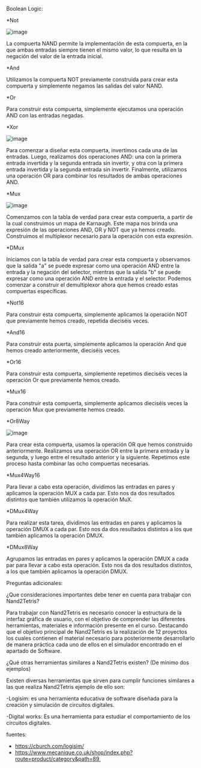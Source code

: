 Boolean Logic:

*Not

![image](https://github.com/user-attachments/assets/dc2279d8-0569-4b2d-9661-fe5e9d12ee80)

La compuerta NAND permite la implementación de esta compuerta, en la que ambas entradas siempre tienen el mismo valor, lo que resulta en la negación del valor de la entrada inicial.

*And

Utilizamos la compuerta NOT previamente construida para crear esta compuerta y simplemente negamos las salidas del valor NAND.

*Or

Para construir esta compuerta, simplemente ejecutamos una operación AND con las entradas negadas.

*Xor

![image](https://github.com/user-attachments/assets/92f518c3-5baf-4fe3-92b8-3675995a6277)

Para comenzar a diseñar esta compuerta, invertimos cada una de las entradas. Luego, realizamos dos operaciones AND: una con la primera entrada invertida y la segunda entrada sin invertir, y otra con la primera entrada invertida y la segunda entrada sin invertir. Finalmente, utilizamos una operación OR para combinar los resultados de ambas operaciones AND.

*Mux

![image](https://github.com/user-attachments/assets/1c8ef40e-c7f7-4d88-87ce-3929ba27a49c)

Comenzamos con la tabla de verdad para crear esta compuerta, a partir de la cual construimos un mapa de Karnaugh. Este mapa nos brinda una expresión de las operaciones AND, OR y NOT que ya hemos creado. Construimos el multiplexor necesario para la operación con esta expresión.

*DMux

Iniciamos con la tabla de verdad para crear esta compuerta y observamos que la salida "a" se puede expresar como una operación AND entre la entrada y la negación del selector, mientras que la salida "b" se puede expresar como una operación AND entre la entrada y el selector. Podemos comenzar a construir el demultiplexor ahora que hemos creado estas compuertas específicas.

*Not16

Para construir esta compuerta, simplemente aplicamos la operación NOT que previamente hemos creado, repetida dieciséis veces.

*And16

Para construir esta puerta, simplemente aplicamos la operación And que hemos creado anteriormente, dieciséis veces.

*Or16

Para construir esta compuerta, simplemente repetimos dieciséis veces la operación Or que previamente hemos creado.

*Mux16

Para construir esta compuerta, simplemente aplicamos dieciséis veces la operación Mux que previamente hemos creado.

*Or8Way

![image](https://github.com/user-attachments/assets/071e5ca7-9057-4011-bdf4-929a70e6e081)

Para crear esta compuerta, usamos la operación OR que hemos construido anteriormente. Realizamos una operación OR entre la primera entrada y la segunda, y luego entre el resultado anterior y la siguiente. Repetimos este proceso hasta combinar las ocho compuertas necesarias.

*Mux4Way16

Para llevar a cabo esta operación, dividimos las entradas en pares y aplicamos la operación MUX a cada par. Esto nos da dos resultados distintos que también utilizamos la operación MuX.

*DMux4Way

Para realizar esta tarea, dividimos las entradas en pares y aplicamos la operación DMUX a cada par. Esto nos da dos resultados distintos a los que también aplicamos la operación DMUX.

*DMux8Way

Agrupamos las entradas en pares y aplicamos la operación DMUX a cada par para llevar a cabo esta operación. Esto nos da dos resultados distintos, a los que también aplicamos la operación DMUX.


Preguntas adicionales:

¿Que consideraciones importantes debe tener en cuenta para trabajar con Nand2Tetris?

Para trabajar con Nand2Tetris es necesario conocer la estructura de la interfaz gráfica de usuario, con el objetivo de comprender las diferentes herramientas, materiales e información presente en el curso. Destacando que el objetivo principal de Nand2Tetris es la realización de 12 proyectos los cuales contienen el material necesario para posteriormente desarrollarlo de manera práctica cada uno de ellos en el simulador encontrado en el apartado de Software.

¿Qué otras herramientas similares a Nand2Tetris existen? (De mínimo dos ejemplos)

Existen diversas herramientas que sirven para cumplir funciones similares a las que realiza Nand2Tetris ejemplo de ello son:

-Logisim: es una herramienta educativa de software diseñada para la creación y simulación de circuitos digitales. 

-Digital works: Es una herramienta para estudiar el comportamiento de los circuitos digitales. 

fuentes: 
- https://cburch.com/logisim/ 
- https://www.mecanique.co.uk/shop/index.php?route=product/category&path=89 
